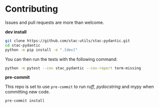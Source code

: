# Contributing

Issues and pull requests are more than welcome.

**dev install**

```bash
git clone https://github.com/stac-utils/stac-pydantic.git
cd stac-pydantic
python -m pip install -e ".[dev]"
```

You can then run the tests with the following command:

```sh
python -m pytest --cov stac_pydantic --cov-report term-missing
```


**pre-commit**

This repo is set to use `pre-commit` to run *ruff*, *pydocstring* and mypy when committing new code.

```bash
pre-commit install
```

